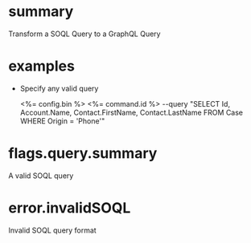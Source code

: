 # summary

Transform a SOQL Query to a GraphQL Query

# examples

- Specify any valid query

  <%= config.bin %> <%= command.id %> --query "SELECT Id, Account.Name, Contact.FirstName, Contact.LastName FROM Case WHERE Origin = 'Phone'"

# flags.query.summary

A valid SOQL query

# error.invalidSOQL

Invalid SOQL query format
